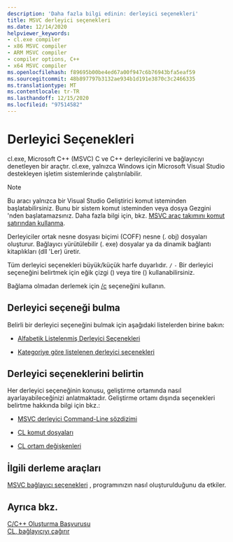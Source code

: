 ```yaml
---
description: 'Daha fazla bilgi edinin: derleyici seçenekleri'
title: MSVC derleyici seçenekleri
ms.date: 12/14/2020
helpviewer_keywords:
- cl.exe compiler
- x86 MSVC compiler
- ARM MSVC compiler
- compiler options, C++
- x64 MSVC compiler
ms.openlocfilehash: f89695b00be4ed67a00f947c6b76943bfa5eaf59
ms.sourcegitcommit: 48b897797b3132ae934b1d191e3870c3c2466335
ms.translationtype: MT
ms.contentlocale: tr-TR
ms.lasthandoff: 12/15/2020
ms.locfileid: "97514582"
---
```

# <a name="compiler-options"></a>Derleyici Seçenekleri

cl.exe, Microsoft C++ (MSVC) C ve C++ derleyicilerini ve bağlayıcıyı denetleyen bir araçtır. cl.exe, yalnızca Windows için Microsoft Visual Studio destekleyen işletim sistemlerinde çalıştırılabilir.

> [!NOTE]
> Bu aracı yalnızca bir Visual Studio Geliştirici komut isteminden başlatabilirsiniz. Bunu bir sistem komut isteminden veya dosya Gezgini 'nden başlatamazsınız. Daha fazla bilgi için, bkz. [MSVC araç takımını komut satırından kullanma](../building-on-the-command-line.md).

Derleyiciler ortak nesne dosyası biçimi (COFF) nesne (. obj) dosyaları oluşturur. Bağlayıcı yürütülebilir (. exe) dosyalar ya da dinamik bağlantı kitaplıkları (dll 'Ler) üretir.

Tüm derleyici seçenekleri büyük/küçük harfe duyarlıdır. `/` `-` Bir derleyici seçeneğini belirtmek için eğik çizgi () veya tire () kullanabilirsiniz.

Bağlama olmadan derlemek için [/c](c-compile-without-linking.md) seçeneğini kullanın.

## <a name="find-a-compiler-option"></a>Derleyici seçeneği bulma

Belirli bir derleyici seçeneğini bulmak için aşağıdaki listelerden birine bakın:

- [Alfabetik Listelenmiş Derleyici Seçenekleri](compiler-options-listed-alphabetically.md)

- [Kategoriye göre listelenen derleyici seçenekleri](compiler-options-listed-by-category.md)

## <a name="specify-compiler-options"></a>Derleyici seçeneklerini belirtin

Her derleyici seçeneğinin konusu, geliştirme ortamında nasıl ayarlayabileceğinizi anlatmaktadır. Geliştirme ortamı dışında seçenekleri belirtme hakkında bilgi için bkz.:

- [MSVC derleyici Command-Line sözdizimi](compiler-command-line-syntax.md)

- [CL komut dosyaları](cl-command-files.md)

- [CL ortam değişkenleri](cl-environment-variables.md)

## <a name="related-build-tools"></a>İlgili derleme araçları

[MSVC bağlayıcı seçenekleri](linker-options.md) , programınızın nasıl oluşturulduğunu da etkiler.

## <a name="see-also"></a>Ayrıca bkz.

[C/C++ Oluşturma Başvurusu](c-cpp-building-reference.md)<br/>
[CL, bağlayıcıyı çağırır](cl-invokes-the-linker.md)
